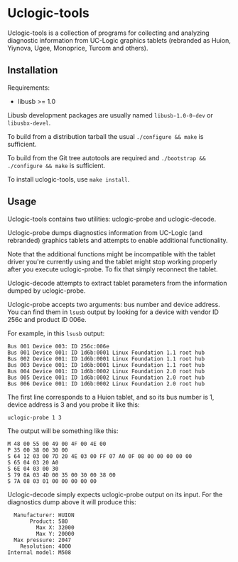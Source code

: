 Uclogic-tools
=============

Uclogic-tools is a collection of programs for collecting and analyzing
diagnostic information from UC-Logic graphics tablets (rebranded as Huion,
Yiynova, Ugee, Monoprice, Turcom and others).

Installation
------------

Requirements:

* libusb >= 1.0

Libusb development packages are usually named `libusb-1.0-0-dev` or
`libusbx-devel`.

To build from a distribution tarball the usual `./configure && make`
is sufficient.

To build from the Git tree autotools are required and `./bootstrap &&
./configure && make` is sufficient.

To install uclogic-tools, use `make install`.

Usage
-----

Uclogic-tools contains two utilities: uclogic-probe and uclogic-decode.

Uclogic-probe dumps diagnostics information from UC-Logic (and rebranded)
graphics tablets and attempts to enable additional functionality.

Note that the additional functions might be incompatible with the tablet
driver you're currently using and the tablet might stop working properly after
you execute uclogic-probe. To fix that simply reconnect the tablet.

Uclogic-decode attempts to extract tablet parameters from the information dumped
by uclogic-probe.

Uclogic-probe accepts two arguments: bus number and device address. You can find
them in `lsusb` output by looking for a device with vendor ID 256c and product
ID 006e.

For example, in this `lsusb` output:

    Bus 001 Device 003: ID 256c:006e  
    Bus 001 Device 001: ID 1d6b:0001 Linux Foundation 1.1 root hub
    Bus 002 Device 001: ID 1d6b:0001 Linux Foundation 1.1 root hub
    Bus 003 Device 001: ID 1d6b:0001 Linux Foundation 1.1 root hub
    Bus 004 Device 001: ID 1d6b:0002 Linux Foundation 2.0 root hub
    Bus 005 Device 001: ID 1d6b:0002 Linux Foundation 2.0 root hub
    Bus 006 Device 001: ID 1d6b:0002 Linux Foundation 2.0 root hub

The first line corresponds to a Huion tablet, and so its bus number is 1,
device address is 3 and you probe it like this:

    uclogic-probe 1 3

The output will be something like this:

    M 48 00 55 00 49 00 4F 00 4E 00
    P 35 00 38 00 30 00
    S 64 12 03 00 7D 20 4E 03 00 FF 07 A0 0F 08 00 00 00 00 00
    S 65 04 03 20 A0
    S 6E 04 03 00 30
    S 79 0A 03 4D 00 35 00 30 00 38 00
    S 7A 08 03 01 00 00 00 00 00

Uclogic-decode simply expects uclogic-probe output on its input. For the
diagnostics dump above it will produce this:

      Manufacturer: HUION
           Product: 580
             Max X: 32000
             Max Y: 20000
      Max pressure: 2047
        Resolution: 4000
    Internal model: M508
